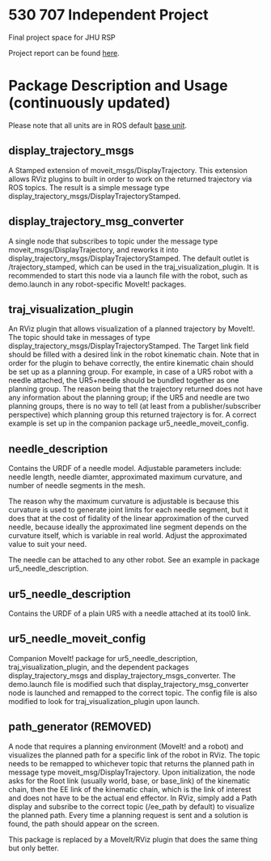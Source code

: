 # 530 707 Independent Project
Final project space for JHU RSP

Project report can be found [here](https://www.dropbox.com/s/p3oeg2vh7b18fnu/Final_Project.html?dl=0).


# Package Description and Usage (continuously updated)
Please note that all units are in ROS default [base unit](https://www.ros.org/reps/rep-0103.html).

## display_trajectory_msgs
A Stamped extension of moveit_msgs/DisplayTrajectory. This extension allows RViz plugins to built in order to work on the returned trajectory via ROS topics.
The result is a simple message type display_trajectory_msgs/DisplayTrajectoryStamped.

## display_trajectory_msg_converter
A single node that subscribes to topic under the message type moveit_msgs/DisplayTrajectory, and reworks it into display_trajectory_msgs/DisplayTrajectoryStamped. The default outlet is /trajectory_stamped, which can be used in the traj_visualization_plugin.
It is recommended to start this node via a launch file with the robot, such as demo.launch in any robot-specific MoveIt! packages.

## traj_visualization_plugin
An RViz plugin that allows visualization of a planned trajectory by MoveIt!. The topic should take in messages of type display_trajectory_msgs/DisplayTrajectoryStamped.
The Target link field should be filled with a desired link in the robot kinematic chain.
Note that in order for the plugin to behave correctly, the entire kinematic chain should be set up as a planning group. For example, in case of a UR5 robot with a needle attached, the UR5+needle should be bundled together as one planning group. The reason being that the trajectory returned does not have any information about the planning group; if the UR5 and needle are two planning groups, there is no way to tell (at least from a publisher/subscriber perspective) which planning group this returned trajectory is for. A correct example is set up in the companion package ur5_needle_moveit_config.

## needle_description
Contains the URDF of a needle model. Adjustable parameters include: needle length, needle diamter, approximated maximum curvature, and number of needle segments in the mesh.

The reason why the maximum curvature is adjustable is because this curvature is used to generate joint limits for each needle segment, but it does that at the cost of fidality of the linear approximation of the curved needle, because ideally the approximated line segment depends on the curvature itself, which is variable in real world. Adjust the approximated value to suit your need.

The needle can be attached to any other robot. See an example in package ur5_needle_description.

## ur5_needle_description
Contains the URDF of a plain UR5 with a needle attached at its tool0 link.

## ur5_needle_moveit_config
Companion MoveIt! package for ur5_needle_description, traj_visualization_plugin, and the dependent packages display_trajectory_msgs and display_trajectory_msgs_converter. The demo.launch file is modified such that display_trajectory_msg_converter node is launched and remapped to the correct topic. The config file is also modified to look for traj_visualization_plugin upon launch.

## path_generator (REMOVED)
A node that requires a planning environment (MoveIt! and a robot) and visualizes the planned path for a specific link of the robot in RViz. The topic needs to be remapped to whichever topic that returns the planned path in message type moveit_msg/DisplayTrajectory. Upon initialization, the node asks for the Root link (usually world, base, or base_link) of the kinematic chain, then the EE link of the kinematic chain, which is the link of interest and does not have to be the actual end effector. In RViz, simply add a Path display and subsribe to the correct topic (/ee_path by default) to visualize the planned path. Every time a planning request is sent and a solution is found, the path should appear on the screen.

This package is replaced by a MoveIt/RViz plugin that does the same thing but only better. 


